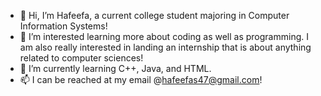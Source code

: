 - 👋 Hi, I’m Hafeefa, a current college student majoring in Computer Information Systems!
- 👀 I’m interested learning more about coding as well as programming. I am also really 
     interested in landing an internship that is about anything related to computer sciences!
- 🌱 I’m currently learning C++, Java, and HTML.
- 📫 I can be reached at my email @hafeefas47@gmail.com!

<!---
hafeefas/hafeefas is a ✨ special ✨ repository because its `README.md` (this file) appears on your GitHub profile.
You can click the Preview link to take a look at your changes.
--->
